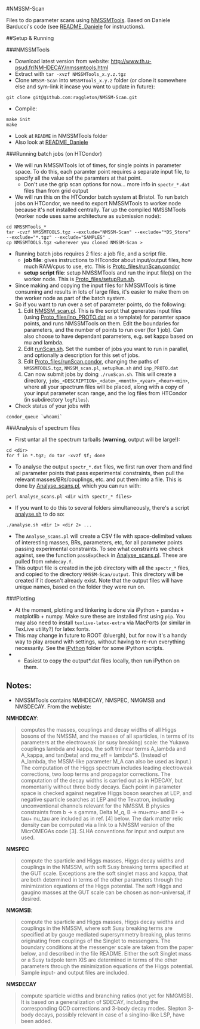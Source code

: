 #NMSSM-Scan

Files to do parameter scans using [NMSSMTools](http://www.th.u-psud.fr/NMHDECAY/nmssmtools.html). Based on Daniele Barducci's code (see [README_Daniele](README_Daniele) for instructions).

##Setup & Running

###NMSSMTools
- Download latest version from website: http://www.th.u-psud.fr/NMHDECAY/nmssmtools.html
- Extract with `tar -xvzf NMSSMTools_x.y.z.tgz`
- Clone `NMSSM-Scan` into `NMSSMTools_x.y.z` folder (or clone it somewhere else and sym-link it incase you want to update in future):
```
git clone git@github.com:raggleton/NMSSM-Scan.git
```
- Compile:
```shell
make init
make
```
- Look at `README` in NMSSMTools folder
- Also look at [README_Daniele](README_Daniele)

###Running batch jobs (on HTCondor)
- We will run NMSSMTools lot of times, for single points in parameter space. To do this, each paramter point requires a separate input file, to specify all the value sof the paramters at that point.
    - Don't use the grip scan options for now... more info in `spectr_*.dat` files than from grid output
- We will run this on the HTCondor batch system at Bristol. To run batch jobs on HTCondor, we need to export NMSSMTools to worker node because it's not installed centrally. Tar up the compiled NMSSMTools (worker node uses same architecture as submission node):
```shell
cd NMSSMTools_*
tar -cvzf NMSSMTOOLS.tgz --exclude="NMSSM-Scan" --exclude="*DS_Store" --exclude="*.tgz" --exclude="SAMPLES" .
cp NMSSMTOOLS.tgz <wherever you cloned NMSSM-Scan >
```
- Running batch jobs requires 2 files: a job file, and a script file.
    - **job file**: gives instructions to HTcondor about input/output files, how much RAM/cpus to use, etc. This is [Proto_files/runScan.condor](Proto_files/runScan.condor)
    - **setup script file**: setup NMSSMTools and run the input file(s) on the worker node. This is [Proto_files/setupRun.sh](Proto_files/setupRun.sh).
- Since making and copying the input files for NMSSMTools is time consuming and results in lots of large files, it's easier to make them on the worker node as part of the batch system.
- So if you want to run over a set of parameter points, do the following:
    1. Edit [NMSSM_scan.pl](NMSSM_scan.pl]). This is the script that generates input files (using [Proto_files/inp_PROTO.dat](Proto_files/inp_PROTO.dat) as a template) for paramter space points, and runs NMSSMTools on them. Edit the boundaries for parameters, and the number of points to run over (for 1 job). Can also choose to have dependant parameters, e.g. set kappa based on mu and lambda.
    2. Edit [runScan.sh](runScan.sh). Set the number of jobs you want to run in parallel, and optionally a description for this set of jobs.
    3. Edit [Proto_files/runScan.condor](Proto_files/runScan.condor), changing the paths of `NMSSMTOOLS.tgz`, `NMSSM_scan.pl`, `setupRun.sh` and `inp_PROTO.dat`
    4. Can now submit jobs by doing `./runScan.sh`. This will create a directory, `jobs_<DESCRIPTION>_<date>_<month>_<year>_<hour><min>`, where all your spectrum files will be placed, along with a copy of your input parameter scan range, and the log files from HTCondor (in subdirectory `logFiles`).
- Check status of your jobs with
```
condor_queue `whoami`
```

###Analysis of spectrum files
- First untar all the spectrum tarballs (**warning**, output will be large!):
```
cd <dir>
for f in *.tgz; do tar -xvzf $f; done
```
- To analyse the output `spectr_*.dat` files, we first run over them and find all parameter points that pass experimental constraints, then pull the relevant masses/BRs/couplings, etc. and put them into a file. This is done by [Analyse_scans.pl](Analyse_scans.pl), which you can run with:
```
perl Analyse_scans.pl <dir with spectr_* files>
```
- If you want to do this to several folders simultaneously, there's a script [analyse.sh](analyse.sh) to do so:
```
./analyse.sh <dir 1> <dir 2> ...
```
- The `Analyse_scans.pl` will create a CSV file with space-delimited values of interesting masses, BRs, parameters, etc, for all parameter points passing experimental constraints. To see what constraints we check against, see the function `passExpCheck` in [Analyse_scans.pl](Analyse_scans.pl). These are pulled from `nmhdecay.f`.
- This output file is created in the job directory with all the `spectr_*` files, and copied to the directory `NMSSM-Scan/output`. This directory will be created if it doesn't already exist. Note that the output files will have unique names, based on the folder they were run on.

###Plotting
- At the moment, plotting and tinkering is done via iPython + pandas + matplotlib + numpy. Make sure these are installed first using `pip`. You may also need to install `texlive-latex-extra` via MacPorts (or similar in TexLive utility?) for latex fonts.
- This may change in future to ROOT (bluergh), but for now it's a handy way to play around with settings, without having to re-run everything necessarily. See the [iPython](iPython) folder for some iPython scripts.
- - Easiest to copy the output*.dat files locally, then run iPython on them.

## Notes:

- NMSSMTools contains NMHDECAY, NMSPEC, NMGMSB and NMSDECAY. From the webiste:

__NMHDECAY__:

> computes the masses, couplings and decay widths of all Higgs bosons of the NMSSM, and the masses of all sparticles, in terms of its parameters at the electroweak (or susy breaking) scale: the Yukawa couplings lambda and kappa, the soft trilinear terms A_lambda and A_kappa, and tan(beta) and mu_eff = lambda*S. (Instead of A_lambda, the MSSM-like parameter M_A can also be used as input.) The computation of the Higgs spectrum includes leading electroweak corrections, two loop terms and propagator corrections. The computation of the decay widths is carried out as in HDECAY, but momentarily without three body decays. Each point in parameter space is checked against negative Higgs boson searches at LEP, and negative sparticle searches at LEP and the Tevatron, including unconventional channels relevant for the NMSSM. B physics constraints from b -> s gamma, Delta M_q, B -> mu+mu- and B+ -> tau+ nu_tau are included as in ref. [4] below. The dark matter relic density can be computed via a link to a NMSSM version of the MicrOMEGAs code [3]. SLHA conventions for input and output are used.

__NMSPEC__

> compute the sparticle and Higgs masses, Higgs decay widths and couplings in the NMSSM, with soft Susy breaking terms specified at the GUT scale. Exceptions are the soft singlet mass and kappa, that are both determined in terms of the other parameters through the minimization equations of the Higgs potential. The soft Higgs and gaugino masses at the GUT scale can be chosen as non-universal, if desired.

__NMGMSB__:

> compute the sparticle and Higgs masses, Higgs decay widths and couplings in the NMSSM, where soft Susy breaking terms are specified at by gauge mediated supersymmetry breaking, plus terms originating from couplings of the Singlet to messengers. The boundary conditions at the messenger scale are taken from the paper below, and described in the file README. Either the soft Singlet mass or a Susy tadpole term XIS are determined in terms of the other parameters through the minimization equations of the Higgs potential. Sample input- and output files are included.

__NMSDECAY__

> compute sparticle widths and branching ratios (not yet for NMGMSB). It is based on a generalization of SDECAY, including the corresponding QCD corrections and 3-body decay modes. Slepton 3-body decays, possibly relevant in case of a singlino-like LSP, have been added.
